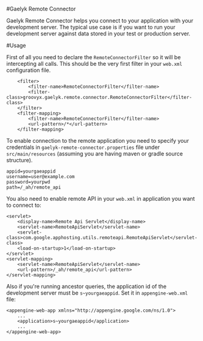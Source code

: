 #Gaelyk Remote Connector

Gaelyk Remote Connector helps you connect to your application with your development server.
The typical use case is if you want to run your development server against data stored in your test or production server.
<!--
#Installation

The plugin is distributed using Maven Central as `org.gaelyk:gaelyk-remote-connector:2.0`. 
To install the plugin declare it as `compile` dependency in the Gradle build file.

```
dependencies {
 ...
 compile 'org.gaelyk:gaelyk-remote-connector:2.0'
 ...
}
```
-->
#Usage

First of all you need to declare the `RemoteConnectorFilter` so it will be intercepting all calls. This should be the very first
filter in your `web.xml` configuration file.

```
    <filter>
        <filter-name>RemoteConnectorFilter</filter-name>
        <filter-class>groovyx.gaelyk.remote.connector.RemoteConnectorFilter</filter-class>
    </filter>
    <filter-mapping>
        <filter-name>RemoteConnectorFilter</filter-name>
        <url-pattern>/*</url-pattern>
    </filter-mapping>
```

To enable connection to the remote application you need to specify your credentials in `gaelyk-remote-connector.properties` file
under `src/main/resources` (assuming you are having maven or gradle source structure).

```
appid=yourgaeappid
username=user@example.com
password=yourpwd
path=/_ah/remote_api
```

You also need to enable remote API in your `web.xml` in application you want to connect to:

```
<servlet>
    <display-name>Remote Api Servlet</display-name>
    <servlet-name>RemoteApiServlet</servlet-name>
    <servlet-class>com.google.apphosting.utils.remoteapi.RemoteApiServlet</servlet-class>
    <load-on-startup>1</load-on-startup>
</servlet>
<servlet-mapping>
    <servlet-name>RemoteApiServlet</servlet-name>
    <url-pattern>/_ah/remote_api</url-pattern>
</servlet-mapping>
```

Also if you're running ancestor queries, the application id of the development server must be `s~yourgaeappid`.
Set it in `appengine-web.xml` file:

```
<appengine-web-app xmlns="http://appengine.google.com/ns/1.0">
    ...
    <application>s~yourgaeappid</application>
    ...
</appengine-web-app>
```





